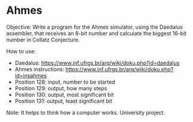 # Ahmes

Objective: Write a program for the Ahmes simulator, using the Daedalus assembler, that receives an 8-bit number and calculate the biggest 16-bit number in Collatz Conjecture.

How to use:
- Daedalus: https://www.inf.ufrgs.br/arq/wiki/doku.php?id=daedalus
- Ahmes instructions: https://www.inf.ufrgs.br/arq/wiki/doku.php?id=insahmes
- Position 128: input, number to be started
- Position 129: output, how many steps
- Position 130: output, most significant bit
- Position 131: output, least significant bit

Note: It helps to think how a computer works. University project.
